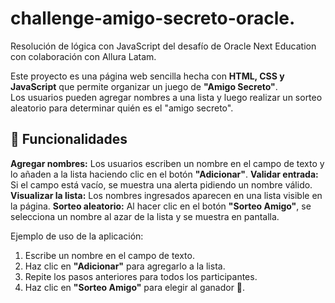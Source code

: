 # challenge-amigo-secreto-oracle.
Resolución de lógica con JavaScript del desafío de Oracle Next Education con colaboración con Allura Latam.

Este proyecto es una página web sencilla hecha con **HTML, CSS y JavaScript** que permite organizar un juego de **"Amigo Secreto"**.  
Los usuarios pueden agregar nombres a una lista y luego realizar un sorteo aleatorio para determinar quién es el "amigo secreto".

## 🚀 Funcionalidades
**Agregar nombres:** Los usuarios escriben un nombre en el campo de texto y lo añaden a la lista haciendo clic en el botón **"Adicionar"**.
**Validar entrada:** Si el campo está vacío, se muestra una alerta pidiendo un nombre válido.
**Visualizar la lista:** Los nombres ingresados aparecen en una lista visible en la página.
**Sorteo aleatorio:** Al hacer clic en el botón **"Sorteo Amigo"**, se selecciona un nombre al azar de la lista y se muestra en pantalla.

Ejemplo de uso de la aplicación:

1. Escribe un nombre en el campo de texto.  
2. Haz clic en **"Adicionar"** para agregarlo a la lista.  
3. Repite los pasos anteriores para todos los participantes.  
4. Haz clic en **"Sorteo Amigo"** para elegir al ganador 🎉.  

